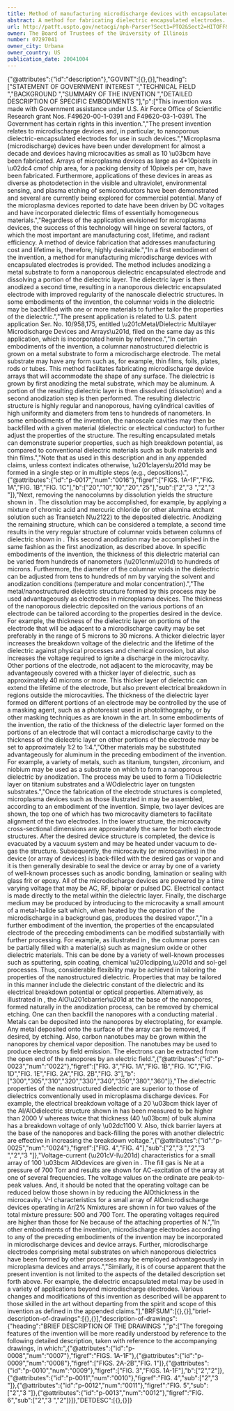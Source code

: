 ```yaml
---
title: Method of manufacturing microdischarge devices with encapsulated electrodes
abstract: A method for fabricating dielectric encapsulated electrodes. The process includes anodizing a metal to form a dielectric layer with columnar micropores; dissolving a portion of the dielectric layer and then anodizing the resultant structure a second time. The nanoporous structure that results can provide properties superior to those of conventional dielectric encapsulated metals. The pores of the dielectric may be backfilled with one or more materials to further tailor the properties of the dielectric.
url: http://patft.uspto.gov/netacgi/nph-Parser?Sect1=PTO2&Sect2=HITOFF&p=1&u=%2Fnetahtml%2FPTO%2Fsearch-adv.htm&r=1&f=G&l=50&d=PALL&S1=07297041&OS=07297041&RS=07297041
owner: The Board of Trustees of the University of Illinois
number: 07297041
owner_city: Urbana
owner_country: US
publication_date: 20041004
---
```


{"@attributes":{"id":"description"},"GOVINT":[{},{}],"heading":["STATEMENT OF GOVERNMENT INTEREST ","TECHNICAL FIELD ","BACKGROUND ","SUMMARY OF THE INVENTION ","DETAILED DESCRIPTION OF SPECIFIC EMBODIMENTS "],"p":["This invention was made with Government assistance under U.S. Air Force Office of Scientific Research grant Nos. F49620-00-1-0391 and F49620-03-1-0391. The Government has certain rights in this invention.","The present invention relates to microdischarge devices and, in particular, to nanoporous dielectric-encapsulated electrodes for use in such devices.","Microplasma (microdischarge) devices have been under development for almost a decade and devices having microcavities as small as 10 \u03bcm have been fabricated. Arrays of microplasma devices as large as 4*10pixels in \u02dc4 cmof chip area, for a packing density of 10pixels per cm, have been fabricated. Furthermore, applications of these devices in areas as diverse as photodetection in the visible and ultraviolet, environmental sensing, and plasma etching of semiconductors have been demonstrated and several are currently being explored for commercial potential. Many of the microplasma devices reported to date have been driven by DC voltages and have incorporated dielectric films of essentially homogeneous materials.","Regardless of the application envisioned for microplasma devices, the success of this technology will hinge on several factors, of which the most important are manufacturing cost, lifetime, and radiant efficiency. A method of device fabrication that addresses manufacturing cost and lifetime is, therefore, highly desirable.","In a first embodiment of the invention, a method for manufacturing microdischarge devices with encapsulated electrodes is provided. The method includes anodizing a metal substrate to form a nanoporous dielectric encapsulated electrode and dissolving a portion of the dielectric layer. The dielectric layer is then anodized a second time, resulting in a nanoporous dielectric encapsulated electrode with improved regularity of the nanoscale dielectric structures. In some embodiments of the invention, the columnar voids in the dielectric may be backfilled with one or more materials to further tailor the properties of the dielectric.","The present application is related to U.S. patent application Ser. No. 10\/958,175, entitled \u201cMetal\/Dielectric Multilayer Microdischarge Devices and Arrays\u201d, filed on the same day as this application, which is incorporated herein by reference.","In certain embodiments of the invention, a columnar nanostructured dielectric is grown on a metal substrate to form a microdischarge electrode. The metal substrate may have any form such as, for example, thin films, foils, plates, rods or tubes. This method facilitates fabricating microdischarge device arrays that will accommodate the shape of any surface. The dielectric is grown by first anodizing the metal substrate, which may be aluminum. A portion of the resulting dielectric layer is then dissolved (dissolution) and a second anodization step is then performed. The resulting dielectric structure is highly regular and nanoporous, having cylindrical cavities of high uniformity and diameters from tens to hundreds of nanometers. In some embodiments of the invention, the nanoscale cavities may then be backfilled with a given material (dielectric or electrical conductor) to further adjust the properties of the structure. The resulting encapsulated metals can demonstrate superior properties, such as high breakdown potential, as compared to conventional dielectric materials such as bulk materials and thin films.","Note that as used in this description and in any appended claims, unless context indicates otherwise, \u201clayers\u201d may be formed in a single step or in multiple steps (e.g., depositions).",{"@attributes":{"id":"p-0017","num":"0016"},"figref":["FIGS. 1A-1F","FIG. 1A","FIG. 1B","FIG. 1C"],"b":["20","10","10","20","25"],"sub":["2","3 ","2","3 "]},"Next, removing the nanocolumns  by dissolution yields the structure shown in . The dissolution may be accomplished, for example, by applying a mixture of chromic acid and mercuric chloride (or other alumina etchant solution such as Transetch N\u2122) to the deposited dielectric. Anodizing the remaining structure, which can be considered a template, a second time results in the very regular structure of columnar voids  between columns of dielectric  shown in . This second anodization may be accomplished in the same fashion as the first anodization, as described above. In specific embodiments of the invention, the thickness of this dielectric material  can be varied from hundreds of nanometers (\u201cnm\u201d) to hundreds of microns. Furthermore, the diameter of the columnar voids  in the dielectric can be adjusted from tens to hundreds of nm by varying the solvent and anodization conditions (temperature and molar concentration).","The metal\/nanostructured dielectric structure formed by this process may be used advantageously as electrodes in microplasma devices. The thickness of the nanoporous dielectric deposited on the various portions of an electrode can be tailored according to the properties desired in the device. For example, the thickness of the dielectric layer on portions of the electrode that will be adjacent to a microdischarge cavity may be set preferably in the range of 5 microns to 30 microns. A thicker dielectric layer increases the breakdown voltage of the dielectric and the lifetime of the dielectric against physical processes and chemical corrosion, but also increases the voltage required to ignite a discharge in the microcavity. Other portions of the electrode, not adjacent to the microcavity, may be advantageously covered with a thicker layer of dielectric, such as approximately 40 microns or more. This thicker layer of dielectric can extend the lifetime of the electrode, but also prevent electrical breakdown in regions outside the microcavities. The thickness of the dielectric layer formed on different portions of an electrode may be controlled by the use of a masking agent, such as a photoresist used in photolithography, or by other masking techniques as are known in the art. In some embodiments of the invention, the ratio of the thickness of the dielectric layer formed on the portions of an electrode that will contact a microdischarge cavity to the thickness of the dielectric layer on other portions of the electrode may be set to approximately 1:2 to 1:4.","Other materials may be substituted advantageously for aluminum in the preceding embodiment of the invention. For example, a variety of metals, such as titanium, tungsten, zirconium, and niobium may be used as a substrate on which to form a nanoporous dielectric by anodization. The process may be used to form a TiOdielectric layer on titanium substrates and a WOdielectric layer on tungsten substrates.","Once the fabrication of the electrode structures is completed, microplasma devices such as those illustrated in  may be assembled, according to an embodiment of the invention. Simple, two layer devices are shown, the top one of which has two microcavity diameters to facilitate alignment of the two electrodes. In the lower structure, the microcavity cross-sectional dimensions are approximately the same for both electrode structures. After the desired device structure is completed, the device is evacuated by a vacuum system and may be heated under vacuum to de-gas the structure. Subsequently, the microcavity (or microcavities) in the device (or array of devices) is back-filled with the desired gas or vapor and it is then generally desirable to seal the device or array by one of a variety of well-known processes such as anodic bonding, lamination or sealing with glass frit or epoxy. All of the microdischarge devices are powered by a time varying voltage that may be AC, RF, bipolar or pulsed DC. Electrical contact is made directly to the metal within the dielectric layer. Finally, the discharge medium may be produced by introducing to the microcavity a small amount of a metal-halide salt which, when heated by the operation of the microdischarge in a background gas, produces the desired vapor.","In a further embodiment of the invention, the properties of the encapsulated electrode of the preceding embodiments can be modified substantially with further processing. For example, as illustrated in , the columnar pores  can be partially filled  with a material(s) such as magnesium oxide or other dielectric materials. This can be done by a variety of well-known processes such as sputtering, spin coating, chemical \u201cdipping,\u201d and sol-gel processes. Thus, considerable flexibility may be achieved in tailoring the properties of the nanostructured dielectric. Properties that may be tailored in this manner include the dielectric constant of the dielectric and its electrical breakdown potential or optical properties. Alternatively, as illustrated in , the AlO\u201cbarrier\u201d at the base of the nanopores, formed naturally in the anodization process, can be removed by chemical etching. One can then backfill the nanopores with a conducting material . Metals can be deposited into the nanopores by electroplating, for example. Any metal deposited onto the surface of the array can be removed, if desired, by etching. Also, carbon nanotubes may be grown within the nanopores by chemical vapor deposition. The nanotubes may be used to produce electrons by field emission. The electrons can be extracted from the open end of the nanopores by an electric field.",{"@attributes":{"id":"p-0023","num":"0022"},"figref":["FIG. 3","FIG. 1A","FIG. 1B","FIG. 1C","FIG. 1D","FIG. 1E","FIG. 2A","FIG. 2B","FIG. 3"],"b":["300","305","310","320","330","340","350","380","360"]},"The dielectric properties of the nanostructured dielectric are superior to those of dielectrics conventionally used in microplasma discharge devices. For example, the electrical breakdown voltage of a 20 \u03bcm thick layer of the Al\/AlOdielectric structure shown in  has been measured to be higher than 2000 V whereas twice that thickness (40 \u03bcm) of bulk alumina has a breakdown voltage of only \u02dc1100 V. Also, thick barrier layers at the base of the nanopores and back-filling the pores with another dielectric are effective in increasing the breakdown voltage.",{"@attributes":{"id":"p-0025","num":"0024"},"figref":["FIG. 4","FIG. 4"],"sub":["2","3 ","2","3 ","2","3 "]},"Voltage-current (\u201cV-I\u201d) characteristics for a small array of 100 \u03bcm AlOdevices are given in . The fill gas is Ne at a pressure of 700 Torr and results are shown for AC-excitation of the array at one of several frequencies. The voltage values on the ordinate are peak-to-peak values. And, it should be noted that the operating voltage can be reduced below those shown in  by reducing the AlOthickness in the microcavity. V-I characteristics for a small array of AlOmicrodischarge devices operating in Ar\/2% Nmixtures are shown in  for two values of the total mixture pressure: 500 and 700 Torr. The operating voltages required are higher than those for Ne because of the attaching properties of N.","In other embodiments of the invention, microdischarge electrodes according to any of the preceding embodiments of the invention may be incorporated in microdischarge devices and device arrays. Further, microdischarge electrodes comprising metal substrates on which nanoporous dielectrics have been formed by other processes may be employed advantageously in microplasma devices and arrays.","Similarly, it is of course apparent that the present invention is not limited to the aspects of the detailed description set forth above. For example, the dielectric encapsulated metal may be used in a variety of applications beyond microdischarge electrodes. Various changes and modifications of this invention as described will be apparent to those skilled in the art without departing from the spirit and scope of this invention as defined in the appended claims."],"BRFSUM":[{},{}],"brief-description-of-drawings":[{},{}],"description-of-drawings":{"heading":"BRIEF DESCRIPTION OF THE DRAWINGS ","p":["The foregoing features of the invention will be more readily understood by reference to the following detailed description, taken with reference to the accompanying drawings, in which:",{"@attributes":{"id":"p-0008","num":"0007"},"figref":"FIGS. 1A-1F"},{"@attributes":{"id":"p-0009","num":"0008"},"figref":["FIGS. 2A-2B","FIG. 1"]},{"@attributes":{"id":"p-0010","num":"0009"},"figref":["FIG. 3","FIGS. 1A-1F"],"b":["2","2"]},{"@attributes":{"id":"p-0011","num":"0010"},"figref":"FIG. 4","sub":["2","3 "]},{"@attributes":{"id":"p-0012","num":"0011"},"figref":"FIG. 5","sub":["2","3 "]},{"@attributes":{"id":"p-0013","num":"0012"},"figref":"FIG. 6","sub":["2","3 ","2"]}]},"DETDESC":[{},{}]}
